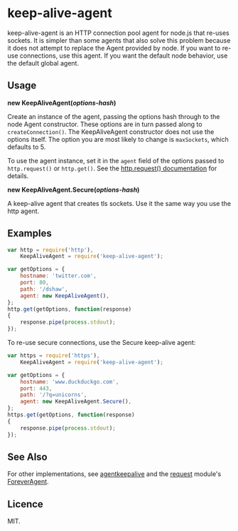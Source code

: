 # keep-alive-agent

keep-alive-agent is an HTTP connection pool agent for node.js that re-uses sockets. It is simpler than some agents that also solve this problem because it does not attempt to replace the Agent provided by node. If you want to re-use connections, use this agent. If you want the default node behavior, use the default global agent.

## Usage

__new KeepAliveAgent(*options-hash*)__

Create an instance of the agent, passing the options hash through to the node Agent constructor. These options are in turn passed along to `createConnection()`. The KeepAliveAgent constructor does not use the options itself. The option you are most likely to change is `maxSockets`, which defaults to 5.

To use the agent instance, set it in the `agent` field of the options passed to `http.request()` or `http.get()`. See the [http.request() documentation](http://nodejs.org/api/http.html#http_http_request_options_callback) for details.

__new KeepAliveAgent.Secure(*options-hash*)__

A keep-alive agent that creates tls sockets. Use it the same way you use the http agent.

## Examples

```javascript
var http = require('http'),
    KeepAliveAgent = require('keep-alive-agent');

var getOptions = {
    hostname: 'twitter.com',
    port: 80,
    path: '/dshaw',
    agent: new KeepAliveAgent(),
};
http.get(getOptions, function(response)
{
	response.pipe(process.stdout);
});
```

To re-use secure connections, use the Secure keep-alive agent:

```javascript
var https = require('https'),
    KeepAliveAgent = require('keep-alive-agent');

var getOptions = {
    hostname: 'www.duckduckgo.com',
    port: 443,
    path: '/?q=unicorns',
    agent: new KeepAliveAgent.Secure(),
};
https.get(getOptions, function(response)
{
	response.pipe(process.stdout);
});
```

## See Also

For other implementations, see [agentkeepalive](https://github.com/TBEDP/agentkeepalive) and the [request](https://github.com/mikeal/request) module's [ForeverAgent](https://github.com/mikeal/request/blob/master/forever.js).

## Licence

MIT.
